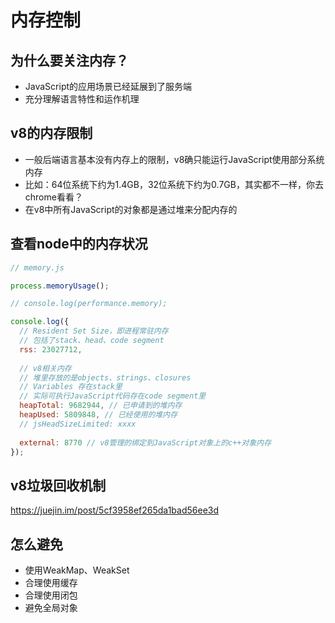 # 内存控制

## 为什么要关注内存？

- JavaScript的应用场景已经延展到了服务端
- 充分理解语言特性和运作机理

## v8的内存限制

- 一般后端语言基本没有内存上的限制，v8确只能运行JavaScript使用部分系统内存
- 比如：64位系统下约为1.4GB，32位系统下约为0.7GB，其实都不一样，你去chrome看看？
- 在v8中所有JavaScript的对象都是通过堆来分配内存的

## 查看node中的内存状况

```javascript
// memory.js

process.memoryUsage();

// console.log(performance.memory);

console.log({
  // Resident Set Size，即进程常驻内存
  // 包括了stack、head、code segment
  rss: 23027712,
  
  // v8相关内存
  // 堆里存放的是objects、strings、closures
  // Variables 存在stack里
  // 实际可执行JavaScript代码存在code segment里
  heapTotal: 9682944, // 已申请到的堆内存
  heapUsed: 5809848, // 已经使用的堆内存
  // jsHeadSizeLimited: xxxx
  
  external: 8770 // v8管理的绑定到JavaScript对象上的c++对象内存
});
```

## v8垃圾回收机制

https://juejin.im/post/5cf3958ef265da1bad56ee3d

## 怎么避免

- 使用WeakMap、WeakSet
- 合理使用缓存
- 合理使用闭包
- 避免全局对象